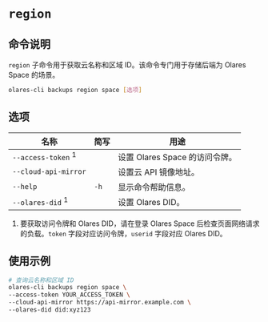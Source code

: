 # `region`

## 命令说明
`region` 子命令用于获取云名称和区域 ID。该命令专门用于存储后端为 Olares Space 的场景。
```bash
olares-cli backups region space [选项]
```

## 选项

| 名称	                           | 简写   | 用途                     |
|-------------------------------|------|------------------------|
| `--access-token` <sup>1</sup> |      | 设置 Olares Space 的访问令牌。 |
| `--cloud-api-mirror`          |      | 设置云 API 镜像地址。          |
| `--help`                      | `-h` | 显示命令帮助信息。              |
| `--olares-did` <sup>1</sup>   |      | 设置 Olares DID。         |

1. 要获取访问令牌和 Olares DID，请在登录 Olares Space 后检查页面网络请求的负载。`token` 字段对应访问令牌，`userid` 字段对应 Olares DID。

## 使用示例
```bash
# 查询云名称和区域 ID
olares-cli backups region space \
--access-token YOUR_ACCESS_TOKEN \
--cloud-api-mirror https://api-mirror.example.com \
--olares-did did:xyz123
```